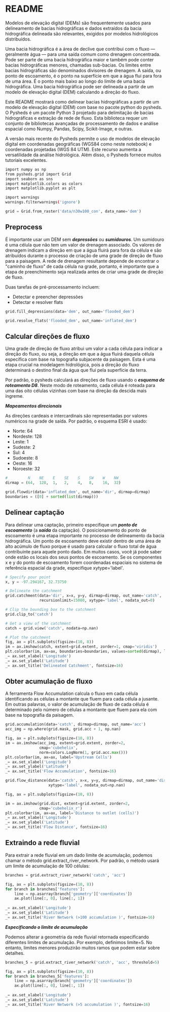 # README

Modelos de elevação digital (DEMs) são frequentemente usados ​​para delineamento de bacias hidrográficas e dados extraídos da bacia hidrográfica delineada são relevantes, exigidos por modelos hidrológicos distribuídos.

Uma bacia hidrográfica é a área de declive que contribui com o fluxo — geralmente água — para uma saída comum como drenagem concentrada. Pode ser parte de uma bacia hidrográfica maior e também pode conter bacias hidrográficas menores, chamadas sub-bacias. Os limites entre bacias hidrográficas são denominados divisores de drenagem. A saída, ou ponto de escoamento, é o ponto na superfície em que a água flui para fora de uma área. É o ponto mais baixo ao longo do limite de uma bacia hidrográfica. Uma bacia hidrográfica pode ser delineada a partir de um modelo de elevação digital (DEM) calculando a direção do fluxo.

Este README mostrará como delinear bacias hidrográficas a partir de um modelo de elevação digital (DEM) com base no pacote python do pysheds. O Pysheds é um pacote Python 3 projetado para delimitação de bacias hidrográficas e extração de rede de fluxo. Esta biblioteca requer um conjunto de bibliotecas avançadas de processamento de dados e análise espacial como Numpy, Pandas, Scipy, Scikit-Image,  e outras.

A versão mais recente do Pysheds permite o uso de modelos de elevação digital em coordenadas geográficas (WGS84 como neste notebook) e coordenadas projetadas (WGS 84 UTM). Este recurso aumenta a versatilidade da análise hidrológica. Além disso, o Pysheds fornece muitos tutoriais excelentes.
```bash
import numpy as np
from pysheds.grid import Grid
import seaborn as sns
import matplotlib.colors as colors
import matplotlib.pyplot as plt

import warnings
warnings.filterwarnings('ignore')
```



```python
grid = Grid.from_raster('data/n30w100_con', data_name='dem')
```

## Preprocess

É importante usar um DEM sem ***depressões*** ou ***sumidouros***. Um sumidouro é uma célula que não tem um valor de drenagem associado. Os valores de drenagem indicam a direção em que a água fluirá para fora da célula e são atribuídos durante o processo de criação de uma grade de direção de fluxo para a paisagem. A rede de drenagem resultante depende de encontrar o "caminho de fluxo" de cada célula na grade, portanto, é importante que a etapa de preenchimento seja realizada antes de criar uma grade de direção de fluxo.

Duas tarefas de pré-processamento incluem:
- Detectar e preencher depressões
- Detectar e resolver flats

```python
grid.fill_depressions(data='dem', out_name='flooded_dem')

grid.resolve_flats('flooded_dem', out_name='inflated_dem')
```

## Calcular direções de fluxo

Uma grade de direção de fluxo atribui um valor a cada célula para indicar a direção do fluxo, ou seja, a direção em que a água fluirá daquela célula específica com base na topografia subjacente da paisagem. Esta é uma etapa crucial na modelagem hidrológica, pois a direção do fluxo determinará o destino final da água que flui pela superfície da terra.

Por padrão, o pysheds calculará as direções de fluxo usando o ***esquema de roteamento D8***. Neste modo de roteamento, cada célula é roteada para uma das oito células vizinhas com base na direção da descida mais íngreme.

***Mapeamentos direcionais***

As direções cardeais e intercardinais são representadas por valores numéricos na grade de saída. Por padrão, o esquema ESRI é usado:

- Norte: 64
- Nordeste: 128
- Leste: 1
- Sudeste: 2
- Sul: 4
- Sudoeste: 8
- Oeste: 16
- Noroeste: 32

```python
#         N    NE    E    SE    S    SW    W    NW
dirmap = (64,  128,  1,   2,    4,   8,    16,  32)

grid.flowdir(data='inflated_dem', out_name='dir', dirmap=dirmap)
boundaries = ([0] + sorted(list(dirmap)))
```

## Delinear captação

Para delinear uma captação, primeiro especifique um ***ponto de escoamento*** (a ***saída*** da captação). O posicionamento do ponto de escoamento é uma etapa importante no processo de delineamento da bacia hidrográfica. Um ponto de escoamento deve existir dentro de uma área de alto acúmulo de fluxo porque é usado para calcular o fluxo total de água contribuinte para aquele ponto dado. Em muitos casos, você já pode saber onde estão os locais dos seus pontos de escoamento. Se os componentes x e y do ponto de escoamento forem coordenadas espaciais no sistema de referência espacial da grade, especifique xytype='label'.

```python
# Specify pour point
x, y = -97.294167, 32.73750

# Delineate the catchment
grid.catchment(data='dir', x=x, y=y, dirmap=dirmap, out_name='catch',
               recursionlimit=15000, xytype='label', nodata_out=0)

# Clip the bounding box to the catchment
grid.clip_to('catch')

# Get a view of the catchment
catch = grid.view('catch', nodata=np.nan)

# Plot the catchment
fig, ax = plt.subplots(figsize=(10, 8))
im = ax.imshow(catch, extent=grid.extent, zorder=1, cmap='viridis')
plt.colorbar(im, ax=ax, boundaries=boundaries, values=sorted(dirmap), label='Flow Direction')
_= ax.set_xlabel('Longitude')
_= ax.set_ylabel('Latitude')
_= ax.set_title('Delineated Catchment', fontsize=16)
```

## Obter acumulação de fluxo

A ferramenta Flow Accumulation calcula o fluxo em cada célula identificando as células a montante que fluem para cada célula a jusante. Em outras palavras, o valor de acumulação de fluxo de cada célula é determinado pelo número de células a montante que fluem para ela com base na topografia da paisagem.

```python
grid.accumulation(data='catch', dirmap=dirmap, out_name='acc')
acc_img = np.where(grid.mask, grid.acc + 1, np.nan)

fig, ax = plt.subplots(figsize=(10, 8))
im = ax.imshow(acc_img, extent=grid.extent, zorder=2,
               cmap='cubehelix',
               norm=colors.LogNorm(1, grid.acc.max()))
plt.colorbar(im, ax=ax, label='Upstream Cells')
_= ax.set_xlabel('Longitude')
_= ax.set_ylabel('Latitude')
_= ax.set_title('Flow Accumulation', fontsize=16)
```



```python
grid.flow_distance(data='catch', x=x, y=y, dirmap=dirmap, out_name='dist',
                   xytype='label', nodata_out=np.nan)

fig, ax = plt.subplots(figsize=(10, 8))

im = ax.imshow(grid.dist, extent=grid.extent, zorder=2,
               cmap='cubehelix_r')
plt.colorbar(im, ax=ax, label='Distance to outlet (cells)')
_= ax.set_xlabel('Longitude')
_= ax.set_ylabel('Latitude')
_= ax.set_title('Flow Distance', fontsize=16)
```

## Extraindo a rede fluvial

Para extrair a rede fluvial em um dado limite de acumulação, podemos chamar o método grid.extract_river_network. Por padrão, o método usará um limite de acumulação de 100 células:

```python
branches = grid.extract_river_network('catch', 'acc')

fig, ax = plt.subplots(figsize=(10, 8))
for branch in branches['features']:
    line = np.asarray(branch['geometry']['coordinates'])
    ax.plot(line[:, 0], line[:, 1])
    
_= ax.set_xlabel('Longitude')
_= ax.set_ylabel('Latitude')
_= ax.set_title('River Network (>100 accumulation )', fontsize=16)
```

***Especificando o limite de acumulação***

Podemos alterar a geometria da rede fluvial retornada especificando diferentes limites de acumulação. Por exemplo, definimos limite=5. No entanto, limites menores produzirão muitos ramos que podem estar sobre detalhes.

```python
branches_5 = grid.extract_river_network('catch', 'acc', threshold=5)

fig, ax = plt.subplots(figsize=(10, 8))
for branch in branches_5['features']:
    line = np.asarray(branch['geometry']['coordinates'])
    ax.plot(line[:, 0], line[:, 1])
    
_= ax.set_xlabel('Longitude')
_= ax.set_ylabel('Latitude')
_= ax.set_title('River Network (>5 accumulation )', fontsize=16)
```
